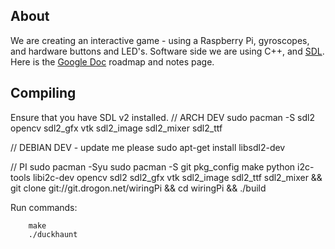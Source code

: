 About
---------
We are creating an interactive game - using a Raspberry Pi, gyroscopes, and hardware buttons and LED's.
Software side we are using C++, and [SDL](http://libsdl.org/).
Here is the [Google Doc](https://docs.google.com/document/d/1TTdBHlfw9nqK5_OXADW4CyzqTXATi-f-pGh81lKu3uk/edit) roadmap and notes page. 


Compiling
---------
Ensure that you have SDL v2 installed.
// ARCH DEV
sudo pacman -S sdl2 opencv sdl2_gfx vtk sdl2_image sdl2_mixer sdl2_ttf

// DEBIAN DEV - update me please
sudo apt-get install libsdl2-dev

// PI
sudo pacman -Syu
sudo pacman -S git pkg_config make python i2c-tools libi2c-dev opencv sdl2 sdl2_gfx vtk sdl2_image sdl2_ttf sdl2_mixer && git clone git://git.drogon.net/wiringPi && cd wiringPi && ./build


Run commands:

        make
        ./duckhaunt
